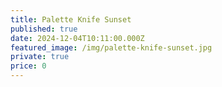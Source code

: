```yaml
---
title: Palette Knife Sunset
published: true
date: 2024-12-04T10:11:00.000Z
featured_image: /img/palette-knife-sunset.jpg
private: true
price: 0
---
```

